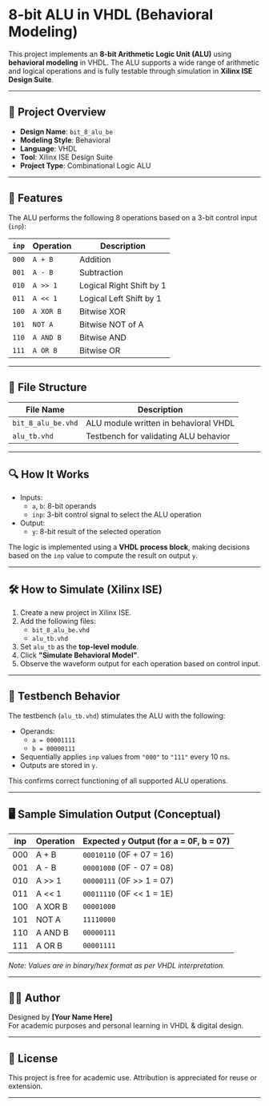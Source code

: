 # 8-bit ALU in VHDL (Behavioral Modeling)

This project implements an **8-bit Arithmetic Logic Unit (ALU)** using **behavioral modeling** in VHDL. The ALU supports a wide range of arithmetic and logical operations and is fully testable through simulation in **Xilinx ISE Design Suite**.

---

## 🔧 Project Overview

- **Design Name**: `bit_8_alu_be`
- **Modeling Style**: Behavioral
- **Language**: VHDL
- **Tool**: Xilinx ISE Design Suite
- **Project Type**: Combinational Logic ALU

---

## 🎯 Features

The ALU performs the following 8 operations based on a 3-bit control input (`inp`):

| `inp` | Operation   | Description               |
|-------|-------------|---------------------------|
| `000` | `A + B`     | Addition                  |
| `001` | `A - B`     | Subtraction               |
| `010` | `A >> 1`    | Logical Right Shift by 1  |
| `011` | `A << 1`    | Logical Left Shift by 1   |
| `100` | `A XOR B`   | Bitwise XOR               |
| `101` | `NOT A`     | Bitwise NOT of A          |
| `110` | `A AND B`   | Bitwise AND               |
| `111` | `A OR B`    | Bitwise OR                |

---

## 🧩 File Structure

| File Name        | Description                        |
|------------------|------------------------------------|
| `bit_8_alu_be.vhd` | ALU module written in behavioral VHDL |
| `alu_tb.vhd`     | Testbench for validating ALU behavior |

---

## 🔍 How It Works

- Inputs:
  - `a`, `b`: 8-bit operands
  - `inp`: 3-bit control signal to select the ALU operation
- Output:
  - `y`: 8-bit result of the selected operation

The logic is implemented using a **VHDL process block**, making decisions based on the `inp` value to compute the result on output `y`.

---

## 🛠️ How to Simulate (Xilinx ISE)

1. Create a new project in Xilinx ISE.
2. Add the following files:
   - `bit_8_alu_be.vhd`
   - `alu_tb.vhd`
3. Set `alu_tb` as the **top-level module**.
4. Click **"Simulate Behavioral Model"**.
5. Observe the waveform output for each operation based on control input.

---

## 🧪 Testbench Behavior

The testbench (`alu_tb.vhd`) stimulates the ALU with the following:

- Operands:
  - `a = 00001111`
  - `b = 00000111`
- Sequentially applies `inp` values from `"000"` to `"111"` every 10 ns.
- Outputs are stored in `y`.

This confirms correct functioning of all supported ALU operations.

---

## 🖥️ Sample Simulation Output (Conceptual)

| inp | Operation | Expected `y` Output (for a = 0F, b = 07) |
|-----|-----------|-------------------------------------------|
| 000 | A + B     | `00010110` (0F + 07 = 16)                |
| 001 | A - B     | `00001000` (0F - 07 = 08)                |
| 010 | A >> 1    | `00000111` (0F >> 1 = 07)                |
| 011 | A << 1    | `00011110` (0F << 1 = 1E)                |
| 100 | A XOR B   | `00001000`                               |
| 101 | NOT A     | `11110000`                               |
| 110 | A AND B   | `00000111`                               |
| 111 | A OR B    | `00001111`                               |

*Note: Values are in binary/hex format as per VHDL interpretation.*

---

## 👨‍💻 Author

Designed by **[Your Name Here]**  
For academic purposes and personal learning in VHDL & digital design.

---

## 📄 License

This project is free for academic use. Attribution is appreciated for reuse or extension.

---
